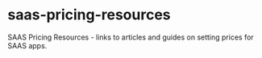 saas-pricing-resources
======================

SAAS Pricing Resources - links to articles and guides on setting prices for SAAS apps.

